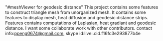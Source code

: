 "#meshViewer for geodesic distance" 
This project contains some features to construct triangle mesh from unorganized mesh.
It contains some features to display mesh, heat diffusion and geodesic distance strips.
Features contains computations of Laplasian, heat gradiant and geodesic distance.
I want some collaborate work with other contributors. contact info:ppeng0674@gmail.com, skype id:live:.cid.f16fc3e293877b4e



